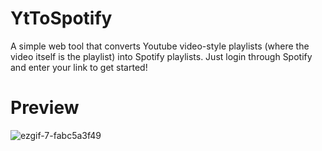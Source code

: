 # YtToSpotify
A simple web tool that converts Youtube video-style playlists (where the video itself is the playlist) into Spotify playlists. Just login through Spotify and enter your link to get started!

# Preview 
![ezgif-7-fabc5a3f49](https://github.com/olie326/YtToSpotify/assets/107003768/a7af614b-c37c-43be-80de-7f75e874f10b)
